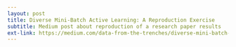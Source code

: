 ```yaml
---
layout: post
title: Diverse Mini-Batch Active Learning: A Reproduction Exercise
subtitle: Medium post about reproduction of a research paper results
ext-link: https://medium.com/data-from-the-trenches/diverse-mini-batch-active-learning-a-reproduction-exercise-2396cfee61df
---
```


